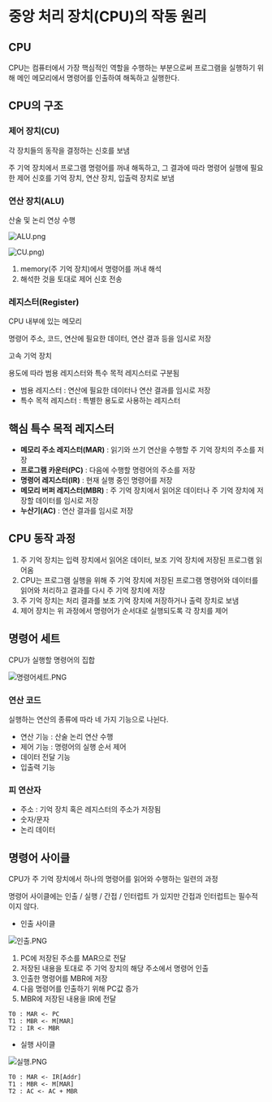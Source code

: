 # 중앙 처리 장치(CPU)의 작동 원리

## CPU

CPU는 컴퓨터에서 가장 핵심적인 역할을 수행하는 부분으로써 프로그램을 실행하기 위해 메인 메모리에서 명령어를 인출하여 해독하고 실행한다.

## CPU의 구조

### 제어 장치(CU)

각 장치들의 동작을 결정하는 신호를 보냄

주 기억 장치에서 프로그램 명령어를 꺼내 해독하고, 그 결과에 따라 명령어 실행에 필요한 제어 신호를 기억 장치, 연산 장치, 입출력 장치로 보냄

### 연산 장치(ALU)

산술 및 논리 연상 수행

![ALU.png](https://s3.us-west-2.amazonaws.com/secure.notion-static.com/52a4c3dc-3c1b-44e4-b54a-8e312e918148/ALU.png?X-Amz-Algorithm=AWS4-HMAC-SHA256&X-Amz-Content-Sha256=UNSIGNED-PAYLOAD&X-Amz-Credential=AKIAT73L2G45EIPT3X45%2F20220712%2Fus-west-2%2Fs3%2Faws4_request&X-Amz-Date=20220712T015849Z&X-Amz-Expires=86400&X-Amz-Signature=7d7f2ec2e21aca94c7b806b49dc692f6334aeb9893b5799ddf6d7f1584ea1dc1&X-Amz-SignedHeaders=host&response-content-disposition=filename%20%3D%22ALU.png%22&x-id=GetObject)

![CU.png](https://s3.us-west-2.amazonaws.com/secure.notion-static.com/1cbe7bf6-f1e8-4641-b447-e1eba1953cd3/CU.png?X-Amz-Algorithm=AWS4-HMAC-SHA256&X-Amz-Content-Sha256=UNSIGNED-PAYLOAD&X-Amz-Credential=AKIAT73L2G45EIPT3X45%2F20220712%2Fus-west-2%2Fs3%2Faws4_request&X-Amz-Date=20220712T015932Z&X-Amz-Expires=86400&X-Amz-Signature=ae3aa2b25916f07c046756083f905cfe0e84c7452b0661e330bf4dc51e1a8540&X-Amz-SignedHeaders=host&response-content-disposition=filename%20%3D%22CU.png%22&x-id=GetObject))

1. memory(주 기억 장치)에서 명령어를 꺼내 해석
2. 해석한 것을 토대로 제어 신호 전송

### 레지스터(Register)

CPU 내부에 있는 메모리

명령어 주소, 코드, 연산에 필요한 데이터, 연산 결과 등을 임시로 저장

고속 기억 장치

용도에 따라 범용 레지스터와 특수 목적 레지스터로 구분됨

- 범용 레지스터 : 연산에 필요한 데이터나 연산 결과를 임시로 저장
- 특수 목적 레지스터 : 특별한 용도로 사용하는 레지스터

## 핵심 특수 목적 레지스터

- **메모리 주소 레지스터(MAR)** : 읽기와 쓰기 연산을 수행할 주 기억 장치의 주소를 저장
- **프로그램 카운터(PC)** : 다음에 수행할 명령어의 주소를 저장
- **명령어 레지스터(IR)** : 현재 실행 중인 명령어를 저장
- **메모리 버퍼 레지스터(MBR)** : 주 기억 장치에서 읽어온 데이터나 주 기억 장치에 저장할 데이터를 임시로 저장
- **누산기(AC)** : 연산 결과를 임시로 저장

## **CPU 동작 과정**

1. 주 기억 장치는 입력 장치에서 읽어온 데이터, 보조 기억 장치에 저장된 프로그램 읽어옴
2. CPU는 프로그램 실행을 위해 주 기억 장치에 저장된 프로그램 명령어와 데이터를 읽어와 처리하고 결과를 다시 주 기억 장치에 저장
3. 주 기억 장치는 처리 결과를 보조 기억 장치에 저장하거나 출력 장치로 보냄
4. 제어 장치는 위 과정에서 명령어가 순서대로 실행되도록 각 장치를 제어

## 명령어 세트

CPU가 실행할 명령어의 집합

![명령어세트.PNG](https://s3.us-west-2.amazonaws.com/secure.notion-static.com/99aaa25c-32aa-4f69-8bfc-e0087eb0218d/%EB%AA%85%EB%A0%B9%EC%96%B4%EC%84%B8%ED%8A%B8.png?X-Amz-Algorithm=AWS4-HMAC-SHA256&X-Amz-Content-Sha256=UNSIGNED-PAYLOAD&X-Amz-Credential=AKIAT73L2G45EIPT3X45%2F20220712%2Fus-west-2%2Fs3%2Faws4_request&X-Amz-Date=20220712T015949Z&X-Amz-Expires=86400&X-Amz-Signature=fc63ebe970edcf88e273af538f523cba758039f3f9fd64398c10a9c56705f6bc&X-Amz-SignedHeaders=host&response-content-disposition=filename%20%3D%22%25EB%25AA%2585%25EB%25A0%25B9%25EC%2596%25B4%25EC%2584%25B8%25ED%258A%25B8.PNG.png%22&x-id=GetObject)

### 연산 코드

실행하는 연산의 종류에 따라 네 가지 기능으로 나뉜다.

- 연산 기능 : 산술 논리 연산 수행
- 제어 기능 : 명령어의 실행 순서 제어
- 데이터 전달 기능
- 입출력 기능

### 피 연산자

- 주소 : 기억 장치 혹은 레지스터의 주소가 저장됨
- 숫자/문자
- 논리 데이터

## 명령어 사이클

CPU가 주 기억 장치에서 하나의 명령어를 읽어와 수행하는 일련의 과정

명령어 사이클에는 인출 / 실행 / 간접 / 인터럽트 가 있지만 간접과 인터럽트는 필수적이지 않다.

- 인출 사이클

![인출.PNG](https://s3.us-west-2.amazonaws.com/secure.notion-static.com/0ac7aaff-0884-4ca3-804c-6092cd199c02/%EC%9D%B8%EC%B6%9C.png?X-Amz-Algorithm=AWS4-HMAC-SHA256&X-Amz-Content-Sha256=UNSIGNED-PAYLOAD&X-Amz-Credential=AKIAT73L2G45EIPT3X45%2F20220712%2Fus-west-2%2Fs3%2Faws4_request&X-Amz-Date=20220712T020014Z&X-Amz-Expires=86400&X-Amz-Signature=d1d2094ba23ed075172d83ab5c2e121f8f176c155968fe25651252e469c86fea&X-Amz-SignedHeaders=host&response-content-disposition=filename%20%3D%22%25EC%259D%25B8%25EC%25B6%259C.PNG.png%22&x-id=GetObject)

1. PC에 저장된 주소를 MAR으로 전달
2. 저장된 내용을 토대로 주 기억 장치의 해당 주소에서 명령어 인출
3. 인출한 명령어를 MBR에 저장
4. 다음 명령어를 인출하기 위해 PC값 증가
5. MBR에 저장된 내용을 IR에 전달

```
T0 : MAR <- PC
T1 : MBR <- M[MAR]
T2 : IR <- MBR
```

- 실행 사이클

![실행.PNG](https://s3.us-west-2.amazonaws.com/secure.notion-static.com/d302ce23-66df-4cc3-aa66-a9d16a7366f9/%EC%8B%A4%ED%96%89.png?X-Amz-Algorithm=AWS4-HMAC-SHA256&X-Amz-Content-Sha256=UNSIGNED-PAYLOAD&X-Amz-Credential=AKIAT73L2G45EIPT3X45%2F20220712%2Fus-west-2%2Fs3%2Faws4_request&X-Amz-Date=20220712T020023Z&X-Amz-Expires=86400&X-Amz-Signature=6df92de62e30b915031a03307206f8163b47526ec2dbcd02a3d8e3343a82e88a&X-Amz-SignedHeaders=host&response-content-disposition=filename%20%3D%22%25EC%258B%25A4%25ED%2596%2589.PNG.png%22&x-id=GetObject)

```
T0 : MAR <- IR[Addr]
T1 : MBR <- M[MAR]
T2 : AC <- AC + MBR
```
